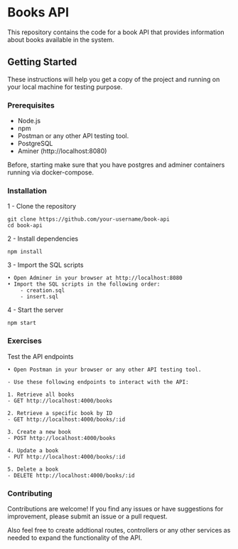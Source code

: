 # Books API

This repository contains the code for a book API that provides information about books available in the system.

## Getting Started

These instructions will help you get a copy of the project and running on your local machine for testing purpose.

### Prerequisites

- Node.js 
- npm 
- Postman or any other API testing tool.
- PostgreSQL
- Aminer (http://localhost:8080)

Before, starting make sure that you have postgres and adminer containers running via docker-compose.

### Installation

1 - Clone the repository
    
    git clone https://github.com/your-username/book-api
    cd book-api

2 - Install dependencies

    npm install

3 - Import the SQL scripts

    • Open Adminer in your browser at http://localhost:8080
    • Import the SQL scripts in the following order:
        - creation.sql
        - insert.sql

4 - Start the server

    npm start
### Exercises
Test the API endpoints

    • Open Postman in your browser or any other API testing tool.

    - Use these following endpoints to interact with the API:

    1. Retrieve all books
    - GET http://localhost:4000/books

    2. Retrieve a specific book by ID
    - GET http://localhost:4000/books/:id

    3. Create a new book
    - POST http://localhost:4000/books

    4. Update a book 
    - PUT http://localhost:4000/books/:id

    5. Delete a book 
    - DELETE http://localhost:4000/books/:id

### Contributing

Contributions are welcome! If you find any issues or have suggestions for improvement, please submit an issue or a pull request.

Also feel free to create addtional routes, controllers or any other services as needed to expand the functionality of the API.



